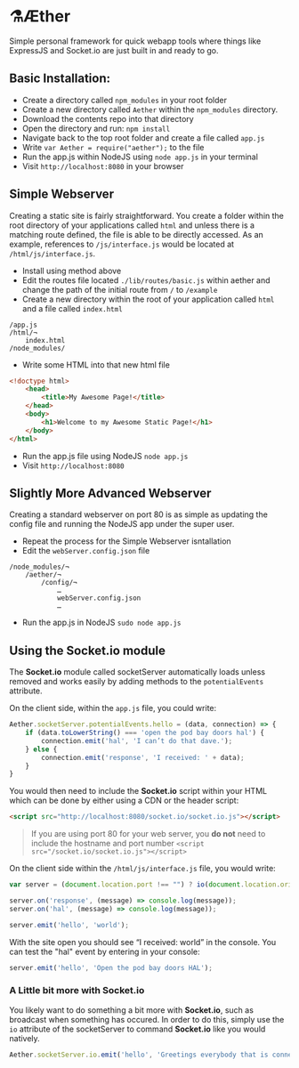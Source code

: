 # ⚗Æther
Simple personal framework for quick webapp tools where things like ExpressJS and Socket.io
are just built in and ready to go.

## Basic Installation:
+ Create a directory called `npm_modules` in your root folder
+ Create a new directory called `Aether` within the `npm_modules` directory.
+ Download the contents repo into that directory
+ Open the directory and run: `npm install`
+ Navigate back to the top root folder and create a file called `app.js`
+ Write `var Aether = require("aether");` to the file
+ Run the app.js within NodeJS using `node app.js` in your terminal
+ Visit `http://localhost:8080` in your browser

## Simple Webserver
Creating a static site is fairly straightforward. You create a folder within the root directory of your applications called `html` and unless there is a matching route defined, the file is able to be directly accessed. As an example, references to `/js/interface.js` would be located at `/html/js/interface.js`.
+ Install using method above
+ Edit the routes file located `./lib/routes/basic.js` within aether and change the path of the initial route from `/` to `/example`
+ Create a new directory within the root of your application called `html` and a file called `index.html`
```
/app.js
/html/¬
    index.html
/node_modules/
```
+ Write some HTML into that new html file
```html
<!doctype html>
    <head>
        <title>My Awesome Page!</title>
    </head>
    <body>
        <h1>Welcome to my Awesome Static Page!</h1>
    </body>
</html>
```
+ Run the app.js file using NodeJS ``` node app.js ```
+ Visit `http://localhost:8080`

## Slightly More Advanced Webserver
Creating a standard webserver on port 80 is as simple as updating the config file and running the NodeJS app under the super user.
+ Repeat the process for the Simple Webserver isntallation
+ Edit the `webServer.config.json` file
```
/node_modules/¬
    /aether/¬
        /config/¬
            …
            webServer.config.json
            …
```
+ Run the app.js in NodeJS `sudo node app.js`

## Using the Socket.io module
The **Socket.io** module called socketServer automatically loads unless removed and works easily by adding methods to the `potentialEvents` attribute.

On the client side, within the `app.js` file, you could write:
```JavaScript
Aether.socketServer.potentialEvents.hello = (data, connection) => {
    if (data.toLowerString() === 'open the pod bay doors hal') {
        connection.emit('hal', 'I can’t do that dave.');
    } else {
        connection.emit('response', 'I received: ' + data);
    }
}
```
You would then need to include the **Socket.io** script within your HTML which can be done by either using a CDN or the header script:
```html
<script src="http://localhost:8080/socket.io/socket.io.js"></script>
```
> If you are using port 80 for your web server, you **do not** need to include the hostname and port number `<script src="/socket.io/socket.io.js"></script>`

On the client side within the `/html/js/interface.js` file, you would write:
```JavaScript
var server = (document.location.port !== "") ? io(document.location.origin + ':' + document.location.port) : io();

server.on('response', (message) => console.log(message));
server.on('hal', (message) => console.log(message));

server.emit('hello', 'world');
```
With the site open you should see “I received: world” in the console. You can test the "hal" event by entering in your console:
```JavaScript
server.emit('hello', 'Open the pod bay doors HAL');
```
### A Little bit more with Socket.io
You likely want to do something a bit more with **Socket.io**, such as broadcast when something has occured. In order to do this, simply use the `io` attribute of the socketServer to command **Socket.io** like you would natively.
```JavaScript
Aether.socketServer.io.emit('hello', 'Greetings everybody that is connected!');
```
